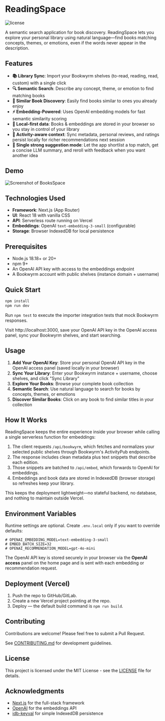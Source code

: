 # ReadingSpace

![license](https://img.shields.io/badge/license-MIT-blue.svg)

A semantic search application for book discovery. ReadingSpace lets you explore your personal library using natural language—find books matching concepts, themes, or emotions, even if the words never appear in the description.

## Features

- **📚 Library Sync**: Import your Bookwyrm shelves (to-read, reading, read, custom) with a single click
- **🔍 Semantic Search**: Describe any concept, theme, or emotion to find matching books
- **🔄 Similar Book Discovery**: Easily find books similar to ones you already enjoy
- **⚡ Embedding-Powered**: Uses OpenAI embedding models for fast semantic similarity scoring
- **💾 Local-first data**: Books & embeddings are stored in your browser so you stay in control of your library
- **📝 Activity-aware context**: Sync metadata, personal reviews, and ratings persist locally for richer recommendations next session
- **🎯 Single strong suggestion mode**: Let the app shortlist a top match, get a concise LLM summary, and reroll with feedback when you want another idea

## Demo

![Screenshot of BooksSpace](https://via.placeholder.com/800x450?text=BooksSpace+Screenshot)

## Technologies Used

- **Framework**: Next.js (App Router)
- **UI**: React 18 with vanilla CSS
- **API**: Serverless route running on Vercel
- **Embeddings**: OpenAI `text-embedding-3-small` (configurable)
- **Storage**: Browser IndexedDB for local persistence

## Prerequisites

- Node.js 18.18+ or 20+
- npm 9+
- An OpenAI API key with access to the embeddings endpoint
- A Bookwyrm account with public shelves (instance domain + username)

## Quick Start

```bash
npm install
npm run dev
```

Run `npm test` to execute the importer integration tests that mock Bookwyrm responses.

Visit http://localhost:3000, save your OpenAI API key in the OpenAI access panel, sync your Bookwyrm shelves, and start searching.

## Usage

1. **Add Your OpenAI Key**: Store your personal OpenAI API key in the OpenAI access panel (saved locally in your browser)
2. **Sync Your Library**: Enter your Bookwyrm instance + username, choose shelves, and click "Sync Library"
3. **Explore Your Books**: Browse your complete book collection
4. **Semantic Search**: Use natural language to search for books by concepts, themes, or emotions
5. **Discover Similar Books**: Click on any book to find similar titles in your collection

## How It Works

ReadingSpace keeps the entire experience inside your browser while calling a single serverless function for embeddings:

1. The client requests `/api/bookwyrm`, which fetches and normalizes your selected public shelves through Bookwyrm's ActivityPub endpoints.
2. The response includes clean metadata plus text snippets that describe each edition.
3. Those snippets are batched to `/api/embed`, which forwards to OpenAI for embeddings.
4. Embeddings and book data are stored in IndexedDB (browser storage) so refreshes keep your library.

This keeps the deployment lightweight—no stateful backend, no database, and nothing to maintain outside Vercel.

## Environment Variables

Runtime settings are optional. Create `.env.local` only if you want to override defaults:

```
# OPENAI_EMBEDDING_MODEL=text-embedding-3-small
# EMBED_BATCH_SIZE=32
# OPENAI_RECOMMENDATION_MODEL=gpt-4o-mini
```

The OpenAI API key is stored securely in your browser via the **OpenAI access** panel on the home page and is sent with each embedding or recommendation request.

## Deployment (Vercel)

1. Push the repo to GitHub/GitLab.
2. Create a new Vercel project pointing at the repo.
3. Deploy — the default build command is `npm run build`.

## Contributing

Contributions are welcome! Please feel free to submit a Pull Request.

See [CONTRIBUTING.md](CONTRIBUTING.md) for development guidelines.

## License

This project is licensed under the MIT License - see the [LICENSE](LICENSE) file for details.

## Acknowledgments

- [Next.js](https://nextjs.org/) for the full-stack framework
- [OpenAI](https://openai.com/) for the embeddings API
- [idb-keyval](https://github.com/jakearchibald/idb-keyval) for simple IndexedDB persistence
